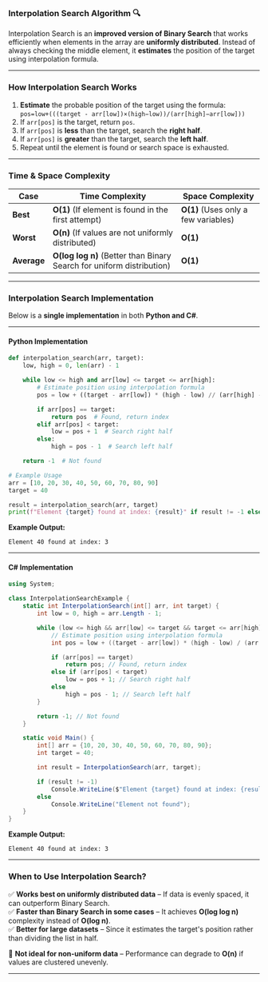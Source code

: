 ### **Interpolation Search Algorithm** 🔍  
Interpolation Search is an **improved version of Binary Search** that works efficiently when elements in the array are **uniformly distributed**. Instead of always checking the middle element, it **estimates** the position of the target using interpolation formula.

---

### **How Interpolation Search Works**
1. **Estimate** the probable position of the target using the formula:  
`pos=low+(((target - arr[low])×(high−low))/(arr[high]−arr[low]))`
3. If `arr[pos]` is the target, return `pos`.
4. If `arr[pos]` is **less** than the target, search the **right half**.
5. If `arr[pos]` is **greater** than the target, search the **left half**.
6. Repeat until the element is found or search space is exhausted.

---

### **Time & Space Complexity**
| Case        | Time Complexity  | Space Complexity |
|------------|----------------|----------------|
| **Best**   | **O(1)** (If element is found in the first attempt) | **O(1)** (Uses only a few variables) |
| **Worst**  | **O(n)** (If values are not uniformly distributed) | **O(1)** |
| **Average**| **O(log log n)** (Better than Binary Search for uniform distribution) | **O(1)** |

---

### **Interpolation Search Implementation**
Below is a **single implementation** in both **Python and C#**.

---

#### **Python Implementation**
```python
def interpolation_search(arr, target):
    low, high = 0, len(arr) - 1

    while low <= high and arr[low] <= target <= arr[high]:
        # Estimate position using interpolation formula
        pos = low + ((target - arr[low]) * (high - low) // (arr[high] - arr[low]))

        if arr[pos] == target:
            return pos  # Found, return index
        elif arr[pos] < target:
            low = pos + 1  # Search right half
        else:
            high = pos - 1  # Search left half

    return -1  # Not found

# Example Usage
arr = [10, 20, 30, 40, 50, 60, 70, 80, 90]
target = 40

result = interpolation_search(arr, target)
print(f"Element {target} found at index: {result}" if result != -1 else "Element not found")
```
**Example Output:**
```
Element 40 found at index: 3
```

---

#### **C# Implementation**
```csharp
using System;

class InterpolationSearchExample {
    static int InterpolationSearch(int[] arr, int target) {
        int low = 0, high = arr.Length - 1;

        while (low <= high && arr[low] <= target && target <= arr[high]) {
            // Estimate position using interpolation formula
            int pos = low + ((target - arr[low]) * (high - low) / (arr[high] - arr[low]));

            if (arr[pos] == target)
                return pos; // Found, return index
            else if (arr[pos] < target)
                low = pos + 1; // Search right half
            else
                high = pos - 1; // Search left half
        }

        return -1; // Not found
    }

    static void Main() {
        int[] arr = {10, 20, 30, 40, 50, 60, 70, 80, 90};
        int target = 40;

        int result = InterpolationSearch(arr, target);

        if (result != -1)
            Console.WriteLine($"Element {target} found at index: {result}");
        else
            Console.WriteLine("Element not found");
    }
}
```
**Example Output:**
```
Element 40 found at index: 3
```

---

### **When to Use Interpolation Search?**
✅ **Works best on uniformly distributed data** – If data is evenly spaced, it can outperform Binary Search.  
✅ **Faster than Binary Search in some cases** – It achieves **O(log log n)** complexity instead of **O(log n)**.  
✅ **Better for large datasets** – Since it estimates the target's position rather than dividing the list in half.

🚫 **Not ideal for non-uniform data** – Performance can degrade to **O(n)** if values are clustered unevenly.

---
